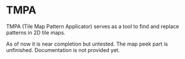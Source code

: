 # TMPA
TMPA (Tile Map Pattern Applicator) serves as a tool to find and replace patterns in 2D tile maps.

As of now it is near completion but untested. The map peek part is unfinished. Documentation is not provided yet.
